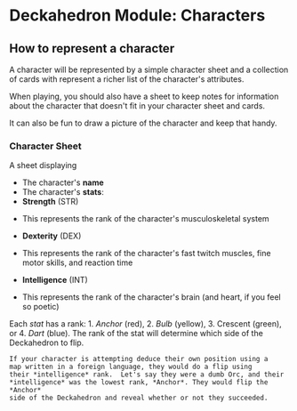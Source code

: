 # Deckahedron Module: Characters


## How to represent a character

A character will be represented by a simple character sheet and a collection
of cards with represent a richer list of the character's attributes.

When playing, you should also have a sheet to keep notes for information
about the character that doesn't fit in your character sheet and cards.

It can also be fun to draw a picture of the character and keep that handy.

### Character Sheet

A sheet displaying

 * The character's **name**
 * The character's **stats**:
  * **Strength** (STR)
   - This represents the rank of the character's musculoskeletal system
  * **Dexterity** (DEX)
   - This represents the rank of the character's fast twitch muscles, fine motor skills, and reaction time
  * **Intelligence** (INT)
   - This represents the rank of the character's brain (and heart, if you feel so poetic)

Each *stat* has a rank: 1. *Anchor* (red), 2. *Bulb* (yellow),
3. Crescent (green), or 4. *Dart* (blue).
The rank of the stat will determine which side of the Deckahedron to flip.

```
If your character is attempting deduce their own position using a
map written in a foreign language, they would do a flip using
their *intelligence* rank.  Let's say they were a dumb Orc, and their
*intelligence* was the lowest rank, *Anchor*. They would flip the *Anchor*
side of the Deckahedron and reveal whether or not they succeeded.
```



